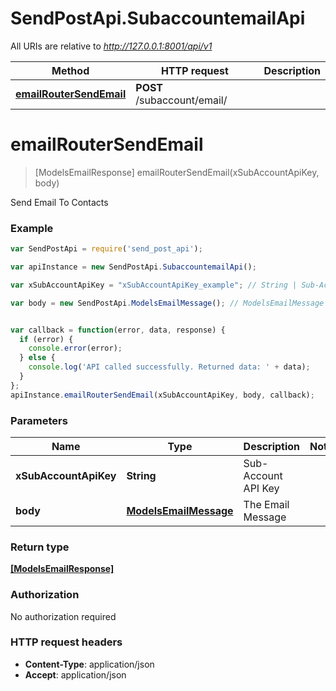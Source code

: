 # SendPostApi.SubaccountemailApi

All URIs are relative to *http://127.0.0.1:8001/api/v1*

Method | HTTP request | Description
------------- | ------------- | -------------
[**emailRouterSendEmail**](SubaccountemailApi.md#emailRouterSendEmail) | **POST** /subaccount/email/ | 


<a name="emailRouterSendEmail"></a>
# **emailRouterSendEmail**
> [ModelsEmailResponse] emailRouterSendEmail(xSubAccountApiKey, body)



Send Email To Contacts

### Example
```javascript
var SendPostApi = require('send_post_api');

var apiInstance = new SendPostApi.SubaccountemailApi();

var xSubAccountApiKey = "xSubAccountApiKey_example"; // String | Sub-Account API Key

var body = new SendPostApi.ModelsEmailMessage(); // ModelsEmailMessage | The Email Message


var callback = function(error, data, response) {
  if (error) {
    console.error(error);
  } else {
    console.log('API called successfully. Returned data: ' + data);
  }
};
apiInstance.emailRouterSendEmail(xSubAccountApiKey, body, callback);
```

### Parameters

Name | Type | Description  | Notes
------------- | ------------- | ------------- | -------------
 **xSubAccountApiKey** | **String**| Sub-Account API Key | 
 **body** | [**ModelsEmailMessage**](ModelsEmailMessage.md)| The Email Message | 

### Return type

[**[ModelsEmailResponse]**](ModelsEmailResponse.md)

### Authorization

No authorization required

### HTTP request headers

 - **Content-Type**: application/json
 - **Accept**: application/json

